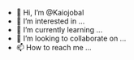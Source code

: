 - 👋 Hi, I’m @Kaiojobal
- 👀 I’m interested in ...
- 🌱 I’m currently learning ...
- 💞️ I’m looking to collaborate on ...
- 📫 How to reach me ...

<!---
Kaiojobal/Kaiojobal is a ✨ special ✨ repository because its `README.md` (this file) appears on your GitHub profile.
You can click the Preview link to take a look at your changes.
--->

